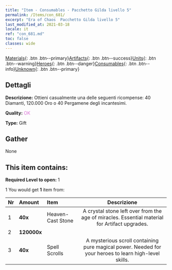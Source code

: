 ```yaml
---
title: "Item - Consumables - Pacchetto Gilda livello 5"
permalink: /Items/con_681/
excerpt: "Era of Chaos  Pacchetto Gilda livello 5"
last_modified_at: 2021-03-18
locale: it
ref: "con_681.md"
toc: false
classes: wide
---
```

 [Materials](/it/Items/){: .btn .btn--primary}[Artifacts](/it/Items/Artifacts/){: .btn .btn--success}[Units](/it/Items/Units/){: .btn .btn--warning}[Heroes](/it/Items/Heroes/){: .btn .btn--danger}[Consumables](/it/Items/Consumables/){: .btn .btn--info}[Unknown](/it/Items/Unknown/){: .btn .btn--primary}

## Dettagli
 **Descrizione:** Ottieni casualmente una delle seguenti ricompense: 40 Diamanti, 120.000 Oro o 40 Pergamene degli incantesimi.

 **Quality:** <span style="color: #DA70D6">OK</span>

 **Type:** Gift

## Gather

  None

## This item contains:

 **Required Level to open:** 1

 1 You would get **1** item  from:

  | Nr | Amount |     Item    | Descrizione |
  |:---|:-------|:------------|:-----------:|
  | 1 |  **40x** | Heaven-Cast Stone | A crystal stone left over from the age of miracles. Essential material for Artifact upgrades.  | 
  | 2 |  **120000x** | <i class="fas fa-coins"/> |  | 
  | 3 |  **40x** | Spell Scrolls | A mysterious scroll containing pure magical power. Needed for your heroes to learn high-level skills.  | 
